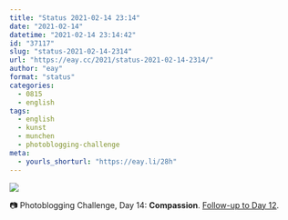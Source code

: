 ```yaml
---
title: "Status 2021-02-14 23:14"
date: "2021-02-14"
datetime: "2021-02-14 23:14:42"
id: "37117"
slug: "status-2021-02-14-2314"
url: "https://eay.cc/2021/status-2021-02-14-2314/"
author: "eay"
format: "status"
categories:
  - 0815
  - english
tags:
  - english
  - kunst
  - munchen
  - photoblogging-challenge
meta:
  - yourls_shorturl: "https://eay.li/28h"
---
```


![](https://eay.cc/uploads/2021/mb-14-compassion.jpg)

📷 Photoblogging Challenge, Day 14: **Compassion**. [Follow-up to Day 12](https://eay.cc/2021/status-2021-02-12-2218/).
